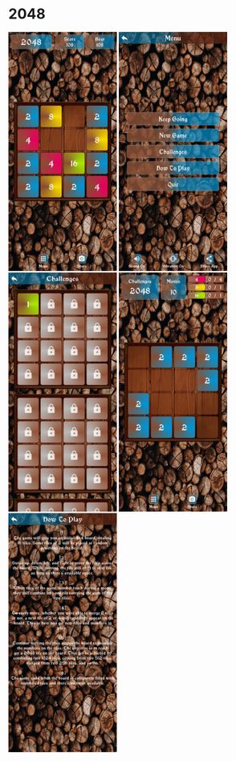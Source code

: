 # 2048

<img src = "files/snapshots/1.Normal_Mode.jpg" width = "216" height = "476"> <img src = "files/snapshots/2.Settings.jpg" width = "216" height = "476"> <img src = "files/snapshots/3.Challanges.jpg" width = "216" height = "476"> <img src = "files/snapshots/4.Challange_Mode.jpg" width = "216" height = "476"> <img src = "files/snapshots/5.How_To_Play.jpg" width = "216" height = "476">
